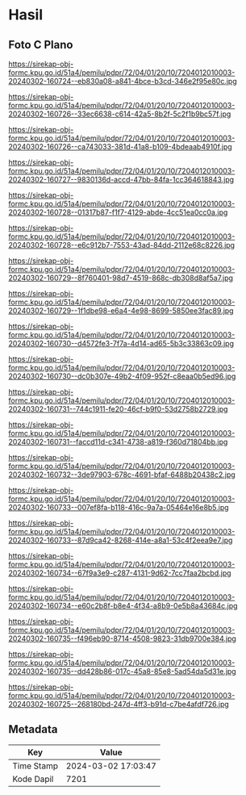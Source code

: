 # Hasil

## Foto C Plano

https://sirekap-obj-formc.kpu.go.id/51a4/pemilu/pdpr/72/04/01/20/10/7204012010003-20240302-160724--eb830a08-a841-4bce-b3cd-346e2f95e80c.jpg

https://sirekap-obj-formc.kpu.go.id/51a4/pemilu/pdpr/72/04/01/20/10/7204012010003-20240302-160726--33ec6638-c614-42a5-8b2f-5c2f1b9bc57f.jpg

https://sirekap-obj-formc.kpu.go.id/51a4/pemilu/pdpr/72/04/01/20/10/7204012010003-20240302-160726--ca743033-381d-41a8-b109-4bdeaab4910f.jpg

https://sirekap-obj-formc.kpu.go.id/51a4/pemilu/pdpr/72/04/01/20/10/7204012010003-20240302-160727--9830136d-accd-47bb-84fa-1cc364618843.jpg

https://sirekap-obj-formc.kpu.go.id/51a4/pemilu/pdpr/72/04/01/20/10/7204012010003-20240302-160728--01317b87-f1f7-4129-abde-4cc51ea0cc0a.jpg

https://sirekap-obj-formc.kpu.go.id/51a4/pemilu/pdpr/72/04/01/20/10/7204012010003-20240302-160728--e6c912b7-7553-43ad-84dd-2112e68c8226.jpg

https://sirekap-obj-formc.kpu.go.id/51a4/pemilu/pdpr/72/04/01/20/10/7204012010003-20240302-160729--8f760401-98d7-4519-868c-db308d8af5a7.jpg

https://sirekap-obj-formc.kpu.go.id/51a4/pemilu/pdpr/72/04/01/20/10/7204012010003-20240302-160729--1f1dbe98-e6a4-4e98-8699-5850ee3fac89.jpg

https://sirekap-obj-formc.kpu.go.id/51a4/pemilu/pdpr/72/04/01/20/10/7204012010003-20240302-160730--d4572fe3-7f7a-4d14-ad65-5b3c33863c09.jpg

https://sirekap-obj-formc.kpu.go.id/51a4/pemilu/pdpr/72/04/01/20/10/7204012010003-20240302-160730--dc0b307e-49b2-4f09-952f-c8eaa0b5ed96.jpg

https://sirekap-obj-formc.kpu.go.id/51a4/pemilu/pdpr/72/04/01/20/10/7204012010003-20240302-160731--744c1911-fe20-46cf-b9f0-53d2758b2729.jpg

https://sirekap-obj-formc.kpu.go.id/51a4/pemilu/pdpr/72/04/01/20/10/7204012010003-20240302-160731--faccd11d-c341-4738-a819-f360d71804bb.jpg

https://sirekap-obj-formc.kpu.go.id/51a4/pemilu/pdpr/72/04/01/20/10/7204012010003-20240302-160732--3de97903-678c-4691-bfaf-6488b20438c2.jpg

https://sirekap-obj-formc.kpu.go.id/51a4/pemilu/pdpr/72/04/01/20/10/7204012010003-20240302-160733--007ef8fa-b118-416c-9a7a-05464e16e8b5.jpg

https://sirekap-obj-formc.kpu.go.id/51a4/pemilu/pdpr/72/04/01/20/10/7204012010003-20240302-160733--87d9ca42-8268-414e-a8a1-53c4f2eea9e7.jpg

https://sirekap-obj-formc.kpu.go.id/51a4/pemilu/pdpr/72/04/01/20/10/7204012010003-20240302-160734--67f9a3e9-c287-4131-9d62-7cc7faa2bcbd.jpg

https://sirekap-obj-formc.kpu.go.id/51a4/pemilu/pdpr/72/04/01/20/10/7204012010003-20240302-160734--e60c2b8f-b8e4-4f34-a8b9-0e5b8a43684c.jpg

https://sirekap-obj-formc.kpu.go.id/51a4/pemilu/pdpr/72/04/01/20/10/7204012010003-20240302-160735--f496eb90-8714-4508-9823-31db9700e384.jpg

https://sirekap-obj-formc.kpu.go.id/51a4/pemilu/pdpr/72/04/01/20/10/7204012010003-20240302-160735--dd428b86-017c-45a8-85e8-5ad54da5d31e.jpg

https://sirekap-obj-formc.kpu.go.id/51a4/pemilu/pdpr/72/04/01/20/10/7204012010003-20240302-160725--268180bd-247d-4ff3-b91d-c7be4afdf726.jpg


## Metadata

| Key        | Value               |
| ---------- | ------------------- |
| Time Stamp | 2024-03-02 17:03:47 |
| Kode Dapil | 7201                |



